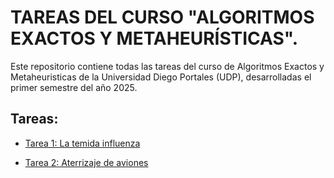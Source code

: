 <h1> TAREAS DEL CURSO "ALGORITMOS EXACTOS Y METAHEURÍSTICAS". </h1>

<p> 
  Este repositorio contiene todas las tareas del curso de Algoritmos Exactos y Metaheuristicas de la Universidad Diego Portales (UDP), desarrolladas el primer semestre del año 2025.
</p>

<div>
  <h2>
    Tareas:
  </h2>

  <ul>
    <li>
      <a href="https://github.com/Pipeemendez/Tareas-Algoritmos-Exactos-y-Metaheuristicas-2025-1/tree/main/Tarea%201"> <p> Tarea 1: La temida influenza</p> </a>
    </li>
    <li>
      <a href="https://github.com/Pipeemendez/Tareas-Algoritmos-Exactos-y-Metaheuristicas-2025-1/tree/main/Tarea%202"> <p> Tarea 2: Aterrizaje de aviones</p> </a>
    </li>
  </ul>
</div>

